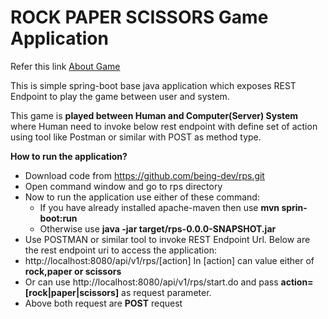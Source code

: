 # ROCK PAPER SCISSORS Game Application

Refer this link [About Game](https://en.wikipedia.org/wiki/Rock_paper_scissors)

This is simple spring-boot base java application which exposes REST Endpoint to play the game between user and system.

This game is __played between Human and Computer(Server) System__ where Human need to invoke below rest endpoint with define set of action using tool like Postman or similar with POST as method type.

**How to run the application?**

 - Download code from https://github.com/being-dev/rps.git
 - Open command window and go to rps directory
 - Now to run the application use either of these command:
   - If you have already installed apache-maven then use **mvn sprin-boot:run**
   - Otherwise use **java -jar target/rps-0.0.0-SNAPSHOT.jar**
 - Use POSTMAN or similar tool to invoke REST Endpoint Url. Below are the rest endpoint uri to access the application:
  - http://localhost:8080/api/v1/rps/[action] In [action] can value either of **rock,paper or scissors**
  - Or can use http://localhost:8080/api/v1/rps/start.do and pass **action=[rock|paper|scissors]** as request parameter.
  - Above both request are **POST** request
  
